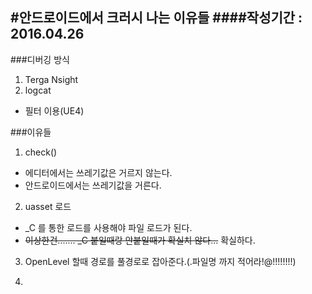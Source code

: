 #안드로이드에서 크러시 나는 이유들
####작성기간 : 2016.04.26
---
###디버깅 방식
1. Terga Nsight
2. logcat
  - 필터 이용(UE4)

###이유들
1. check()
  - 에디터에서는 쓰레기값은 거르지 않는다.
  - 안드로이드에서는 쓰레기값을 거른다.
  
2. uasset 로드
  - _C 를 통한 로드를 사용해야 파일 로드가 된다.
  - ~~이상한건....... _C 붙일때랑 안붙일때가 확실치 않다...~~ 확실하다.
  
3. OpenLevel 할때 경로를 풀경로로 잡아준다.(.파일명 까지 적어라!@!!!!!!!!)

4. 
